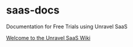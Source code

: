 # saas-docs
Documentation for Free Trials using Unravel SaaS

[Welcome to the Unravel SaaS Wiki](https://github.com/unraveldata-org/saas-docs/wiki/Welcome-to-the-Unravel-SaaS-Wiki)
